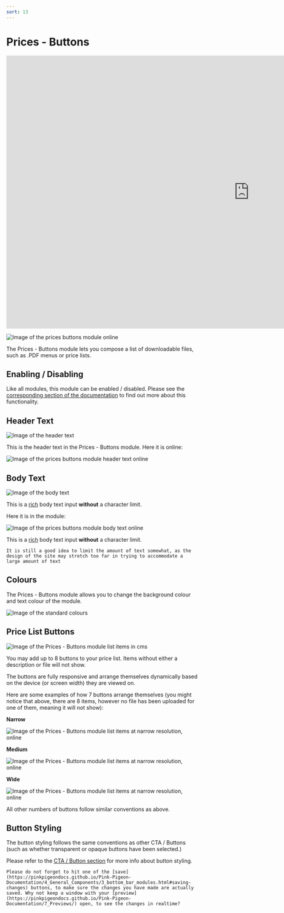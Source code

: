 ```yaml
---
sort: 13
---
```


# Prices - Buttons

<iframe class="vimeo_player" width="1280" height="720" src="https://player.vimeo.com/video/563883852?autoplay=0&loop=1&quality=1080p" frameborder="0" allow="autoplay; fullscreen; picture-in-picture" allowfullscreen></iframe>

![Image of the prices buttons module online](https://raw.githubusercontent.com/pinkpigeondocs/Pink-Pigeon-Documentation/master/docs/6_Modules/images/13_prices_buttons_online.png)

The Prices - Buttons module lets you compose a list of downloadable files, such as .PDF menus or price lists.

## Enabling / Disabling

Like all modules, this module can be enabled / disabled. Please see the [corresponding section of the documentation][endis] to find out more about this functionality.

[endis]: https://pinkpigeondocs.github.io/Pink-Pigeon-Documentation/4_General_Components/4_enabling_disabling_modules.html

## Header Text

![Image of the header text](https://raw.githubusercontent.com/pinkpigeondocs/Pink-Pigeon-Documentation/master/docs/common_elements_images/header_text.png)

This is the header text in the Prices - Buttons module. Here it is online:

![Image of the prices buttons module header text online](https://raw.githubusercontent.com/pinkpigeondocs/Pink-Pigeon-Documentation/master/docs/6_Modules/images/13_prices_buttons_header_text_online.png)

## Body Text

![Image of the body text](https://raw.githubusercontent.com/pinkpigeondocs/Pink-Pigeon-Documentation/master/docs/common_elements_images/body_text.png)

This is a [rich](https://pinkpigeondocs.github.io/Pink-Pigeon-Documentation/4_General_Components/6_rich_text_editing.html) body text input **without** a character limit.

Here it is in the module:

![Image of the prices buttons module body text online](https://raw.githubusercontent.com/pinkpigeondocs/Pink-Pigeon-Documentation/master/docs/6_Modules/images/13_prices_buttons_body_text_online.png)

This is a [rich](https://pinkpigeondocs.github.io/Pink-Pigeon-Documentation/4_General_Components/6_rich_text_editing.html) body text input **without** a character limit.

```tip
It is still a good idea to limit the amount of text somewhat, as the design of the site may stretch too far in trying to accommodate a large amount of text
```

## Colours

The Prices - Buttons module allows you to change the background colour and text colour of the module.

![Image of the standard colours](https://raw.githubusercontent.com/pinkpigeondocs/Pink-Pigeon-Documentation/master/docs/common_elements_images/standard_colours.png)

## Price List Buttons

![Image of the Prices - Buttons module list items in cms](https://raw.githubusercontent.com/pinkpigeondocs/Pink-Pigeon-Documentation/master/docs/6_Modules/images/13_prices_buttons_cms.png)

You may add up to 8 buttons to your price list. Items without either a description or file will not show.

The buttons are fully responsive and arrange themselves dynamically based on the device (or screen width) they are viewed on.

Here are some examples of how 7 buttons arrange themselves (you might notice that above, there are 8 items, however no file has been uploaded for one of them, meaning it will not show):

**Narrow**

![Image of the Prices - Buttons module list items at narrow resolution, online](https://raw.githubusercontent.com/pinkpigeondocs/Pink-Pigeon-Documentation/master/docs/6_Modules/images/13_prices_buttons_8_btns_narrow.png)

**Medium**

![Image of the Prices - Buttons module list items at narrow resolution, online](https://raw.githubusercontent.com/pinkpigeondocs/Pink-Pigeon-Documentation/master/docs/6_Modules/images/13_prices_buttons_8_btns_medium.png)

**Wide**

![Image of the Prices - Buttons module list items at narrow resolution, online](https://raw.githubusercontent.com/pinkpigeondocs/Pink-Pigeon-Documentation/master/docs/6_Modules/images/13_prices_buttons_8_btns_wide.png)

All other numbers of buttons follow similar conventions as above.

## Button Styling

The button styling follows the same conventions as other CTA / Buttons (such as whether transparent or opaque buttons have been selected.)

Please refer to the [CTA / Button section](https://pinkpigeondocs.github.io/Pink-Pigeon-Documentation/4_General_Components/5_CTA_button.html) for more info about button styling.




```tip
Please do not forget to hit one of the [save](https://pinkpigeondocs.github.io/Pink-Pigeon-Documentation/4_General_Components/3_bottom_bar_modules.html#saving-changes) buttons, to make sure the changes you have made are actually saved. Why not keep a window with your [preview](https://pinkpigeondocs.github.io/Pink-Pigeon-Documentation/7_Previews/) open, to see the changes in realtime?
```
